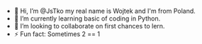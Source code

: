 - 👋 Hi, I’m @JsTko my real name is Wojtek and I'm from Poland.
- 🌱 I’m currently learning basic of coding in Python.
- 💞️ I’m looking to collaborate on first chances to lern.
- ⚡ Fun fact: Sometimes 2 == 1

<!---
JsTko/JsTko is a ✨ special ✨ repository because its `README.md` (this file) appears on your GitHub profile.
You can click the Preview link to take a look at your changes.
--->
